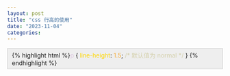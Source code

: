 ```yaml
---
layout: post
title: "css 行高的使用"
date: "2023-11-04"
categories: 
---
```

<div style="background:#eeeeee; border:1px solid #cccccc; padding:5px 10px">
{% highlight html %}<span style="color:#dcc6e0">p</span> {
<span style="color:#ffd700">line-height</span>: <span style="color:#f5ab35">1.5</span>; <span style="color:#d4d0ab">/* 默认值为 normal */</span>
}
{% endhighlight %}
</div>
